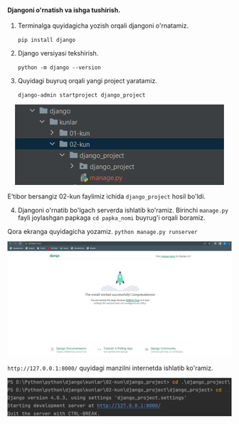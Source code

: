 #### Djangoni o'rnatish va ishga tushirish.


1. Terminalga quyidagicha yozish orqali djangoni o'rnatamiz.

    `pip install django`

2. Django versiyasi tekshirish.

    `python -m django --version`

3. Quyidagi buyruq orqali yangi project yaratamiz.

   `django-admin startproject django_project`
   
<p align="center">
    <img src="./image/django_install.png">
</p>
   
 
   E'tibor bersangiz 02-kun faylimiz ichida `django_project` hosil bo'ldi.

4. Djangoni o'rnatib bo'lgach serverda ishlatib ko'ramiz.
   Birinchi `manage.py` fayli joylashgan papkaga `cd papka_nomi` buyrug'i orqali boramiz. <br>
 

Qora ekranga quyidagicha yozamiz.
`python manage.py runserver` <br>

<p align="center">
   <img src="./image/django_working.png">
</p>


`http://127.0.0.1:8000/` quyidagi manzilni internetda ishlatib ko'ramiz.
<p align="center">
<img src="./image/project_url.png">
</p>
